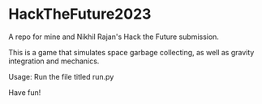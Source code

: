# HackTheFuture2023
A repo for mine and Nikhil Rajan's Hack the Future submission.

This is a game that simulates space garbage collecting, as well as gravity integration and mechanics.

Usage:
Run the file titled run.py

Have fun!
